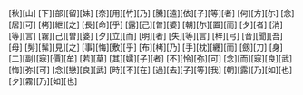 [秋][山] [下][部][留][妹] [奈][用][竹][乃] [騰][遠][依][子][等][者] [何][方][尓] [念][居][可] [栲][紲][之] [長][命][乎] [露][己][曽][婆] [朝][尓][置][而] [夕][者] [消][等][言] [霧][己][曽][婆] [夕][立][而] [明][者] [失][等][言] [梓][弓] [音][聞][吾][母] [髣][髴][見][之] [事][悔][敷][乎] [布][栲][乃] [手][枕][纒][而] [劔][刀] [身][二][副][寐][價][牟] [若][草] [其][嬬][子][者] [不][怜][弥][可] [念][而][寐][良][武] [悔][弥][可] [念][戀][良][武] [時][不][在] [過][去][子][等][我] [朝][露][乃][如][也] [夕][霧][乃][如][也]
